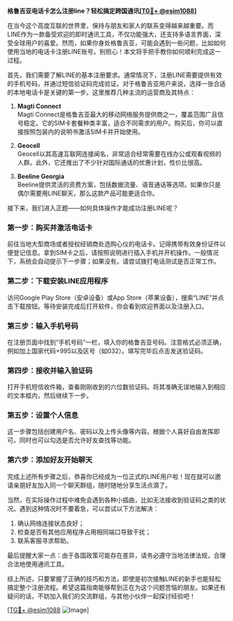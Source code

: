 **格鲁吉亚电话卡怎么注册line？轻松搞定跨国通讯[[TG💪+ @esim1088](https://t.me/s/esim1088)]**

在当今这个高度互联的世界里，保持与朋友和家人的联系变得越来越重要。而LINE作为一款备受欢迎的即时通讯工具，不仅功能强大，还支持多语言界面，深受全球用户的喜爱。然而，如果你身处格鲁吉亚，可能会遇到一些问题，比如如何使用当地的电话卡注册LINE账号。别担心！本文将手把手教你如何顺利完成这一过程。

首先，我们需要了解LINE的基本注册要求。通常情况下，注册LINE需要提供有效的手机号码，并通过短信验证码完成验证。对于格鲁吉亚用户来说，选择一张合适的本地电话卡是关键的第一步。这里推荐几种主流的运营商及其特点：

1. **Magti Connect**  
   Magti Connect是格鲁吉亚最大的移动网络服务提供商之一，覆盖范围广且信号稳定。它的SIM卡套餐种类丰富，适合不同需求的用户。购买后，你可以直接按照包装内的说明书激活SIM卡并开始使用。

2. **Geocell**  
   Geocell以其高速互联网连接闻名，非常适合经常需要在线办公或观看视频的人群。此外，它还推出了不少针对国际通话的优惠计划，性价比很高。

3. **Beeline Georgia**  
   Beeline提供灵活的资费方案，包括数据流量、语音通话等选项。如果你只是偶尔需要用LINE聊天，那么这款产品可能更适合你。

接下来，我们进入正题——如何具体操作才能成功注册LINE呢？

### 第一步：购买并激活电话卡

前往当地大型商场或者授权经销商处选购心仪的电话卡。记得携带有效身份证件以便登记信息。拿到SIM卡之后，请按照说明进行插入手机并开机操作。一般情况下，系统会自动提示下一步骤；如果没有，请尝试拨打电话测试是否正常工作。

### 第二步：下载安装LINE应用程序

访问Google Play Store（安卓设备）或App Store（苹果设备），搜索“LINE”并点击下载按钮。等待安装完成后打开软件，你会看到欢迎界面以及注册入口。

### 第三步：输入手机号码

在注册页面中找到“手机号码”一栏，填入你的格鲁吉亚号码。注意格式必须正确，例如加上国家代码+995以及区号（如032）。填写完毕后点击发送验证码。

### 第四步：接收并输入验证码

打开手机短信收件箱，查看刚刚收到的六位数验证码。将其准确无误地输入到相应的文本框内，然后继续下一步。

### 第五步：设置个人信息

这一步骤包括创建用户名、密码以及上传头像等内容。根据个人喜好自由发挥即可。同时也可以勾选是否允许好友查找等功能。

### 第六步：添加好友开始聊天

完成上述所有步骤之后，恭喜你已经成为一位正式的LINE用户啦！现在就可以邀请亲朋好友加入同一个聊天群组，随时随地分享生活点滴了。

当然，在实际操作过程中难免会遇到各种小插曲，比如无法接收到验证码之类的状况。遇到这种情况时不要着急，可以尝试以下方法解决：

1. 确认网络连接状态良好；
2. 检查是否有其他应用程序占用相同端口导致干扰；
3. 联系客服寻求帮助。

最后提醒大家一点：由于各国政策可能存在差异，请务必遵守当地法律法规，合理合法地使用通讯工具。

综上所述，只要掌握了正确的技巧和方法，即使是初次接触LINE的新手也能轻松搞定整个注册流程。希望这篇指南能够帮到正在为这个问题苦恼的朋友。如果还有疑问的话，不妨加入我们的交流群组，与其他小伙伴一起探讨经验吧！

[[TG💪+ @esim1088](https://t.me/s/esim1088) ![Image](https://i.postimg.cc/4NQfJmqS/Snipaste-2025-05-13-00-14-12.png)]